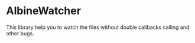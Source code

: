 # AlbineWatcher
This library help you to watch the files without double callbacks calling and other bugs.
